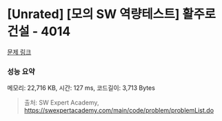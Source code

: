 # [Unrated] [모의 SW 역량테스트] 활주로 건설 - 4014 

[문제 링크](https://swexpertacademy.com/main/code/problem/problemDetail.do?contestProbId=AWIeW7FakkUDFAVH) 

### 성능 요약

메모리: 22,716 KB, 시간: 127 ms, 코드길이: 3,713 Bytes



> 출처: SW Expert Academy, https://swexpertacademy.com/main/code/problem/problemList.do